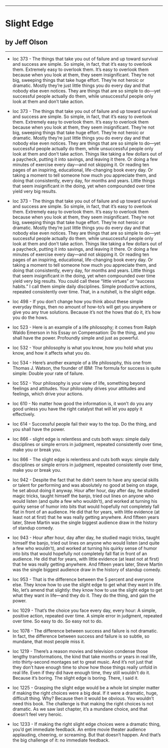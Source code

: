 
---
#  Slight Edge
## by Jeff Olson
---

 - loc 373 - The things that take you out of failure and up toward survival and success are simple. So simple, in fact, that it’s easy to overlook them. Extremely easy to overlook them. It’s easy to overlook them because when you look at them, they seem insignificant. They’re not big, sweeping things that take huge effort. They’re not heroic or dramatic. Mostly they’re just little things you do every day and that nobody else even notices. They are things that are so simple to do—yet successful people actually do them, while unsuccessful people only look at them and don’t take action.

 - loc 373 - The things that take you out of failure and up toward survival and success are simple. So simple, in fact, that it’s easy to overlook them. Extremely easy to overlook them. It’s easy to overlook them because when you look at them, they seem insignificant. They’re not big, sweeping things that take huge effort. They’re not heroic or dramatic. Mostly they’re just little things you do every day and that nobody else even notices. They are things that are so simple to do—yet successful people actually do them, while unsuccessful people only look at them and don’t take action. Things like taking a few dollars out of a paycheck, putting it into savings, and leaving it there. Or doing a few minutes of exercise every day—and not skipping it. Or reading ten pages of an inspiring, educational, life-changing book every day. Or taking a moment to tell someone how much you appreciate them, and doing that consistently, every day, for months and years. Little things that seem insignificant in the doing, yet when compounded over time yield very big results.

 - loc 373 - The things that take you out of failure and up toward survival and success are simple. So simple, in fact, that it’s easy to overlook them. Extremely easy to overlook them. It’s easy to overlook them because when you look at them, they seem insignificant. They’re not big, sweeping things that take huge effort. They’re not heroic or dramatic. Mostly they’re just little things you do every day and that nobody else even notices. They are things that are so simple to do—yet successful people actually do them, while unsuccessful people only look at them and don’t take action. Things like taking a few dollars out of a paycheck, putting it into savings, and leaving it there. Or doing a few minutes of exercise every day—and not skipping it. Or reading ten pages of an inspiring, educational, life-changing book every day. Or taking a moment to tell someone how much you appreciate them, and doing that consistently, every day, for months and years. Little things that seem insignificant in the doing, yet when compounded over time yield very big results. You could call these “little virtues” or “success habits.” I call them simple daily disciplines. Simple productive actions, repeated consistently over time. That, in a nutshell, is the slight edge.

 - loc 498 - If you don’t change how you think about these simple everyday things, then no amount of how-to’s will get you anywhere or give you any true solutions. Because it’s not the hows that do it, it’s how you do the hows.

 - loc 523 - Here is an example of a life philosophy; it comes from Ralph Waldo Emerson in his Essay on Compensation: Do the thing, and you shall have the power. Profoundly simple and just as powerful.

 - loc 532 - Your philosophy is what you know, how you hold what you know, and how it affects what you do.

 - loc 534 - Here’s another example of a life philosophy, this one from Thomas J. Watson, the founder of IBM: The formula for success is quite simple: Double your rate of failure.

 - loc 552 - Your philosophy is your view of life, something beyond feelings and attitudes. Your philosophy drives your attitudes and feelings, which drive your actions.

 - loc 610 - No matter how good the information is, it won’t do you any good unless you have the right catalyst that will let you apply it effectively.

 - loc 614 - Successful people fail their way to the top. Do the thing, and you shall have the power.

 - loc 866 - slight edge is relentless and cuts both ways: simple daily disciplines or simple errors in judgment, repeated consistently over time, make you or break you.

 - loc 866 - The slight edge is relentless and cuts both ways: simple daily disciplines or simple errors in judgment, repeated consistently over time, make you or break you.

 - loc 942 - Despite the fact that he didn’t seem to have any special skills or talent for performing and was absolutely no good at being on stage, he set about doing it anyway. Hour after hour, day after day, he studied magic tricks, taught himself the banjo, tried out lines on anyone who would listen (and quite a few who wouldn’t), and worked at turning his quirky sense of humor into bits that would hopefully not completely fall flat in front of an audience. He did that for years, with little evidence (at least not at first) that he was really getting anywhere. And fifteen years later, Steve Martin was the single biggest audience draw in the history of standup comedy.

 - loc 943 - Hour after hour, day after day, he studied magic tricks, taught himself the banjo, tried out lines on anyone who would listen (and quite a few who wouldn’t), and worked at turning his quirky sense of humor into bits that would hopefully not completely fall flat in front of an audience. He did that for years, with little evidence (at least not at first) that he was really getting anywhere. And fifteen years later, Steve Martin was the single biggest audience draw in the history of standup comedy.

 - loc 953 - That is the difference between the 5 percent and everyone else. They know how to use the slight edge to get what they want in life. No, let’s amend that slightly: they know how to use the slight edge to get what they want in life—and they do it. They do the thing, and gain the power.

 - loc 1029 - That’s the choice you face every day, every hour: A simple, positive action, repeated over time. A simple error in judgment, repeated over time. So easy to do. So easy not to do.

 - loc 1078 - The difference between success and failure is not dramatic. In fact, the difference between success and failure is so subtle, so mundane, that most people miss it.

 - loc 1219 - There’s a reason movies and television condense those lengthy transformations, the kind that take months or years in real life, into thirty-second montages set to great music. And it’s not just that they don’t have enough time to show how those things really unfold in real life. Even if they did have enough time, they still wouldn’t do it. Because it’s boring. The slight edge is boring. There, I said it.

 - loc 1225 - Grasping the slight edge would be a whole lot simpler matter if making the right choices were a big deal. If it were a dramatic, huge, difficult thing. Why? Because then it would be obvious. You wouldn’t need this book. The challenge is that making the right choices is not dramatic. As we saw last chapter, it’s a mundane choice, and that doesn’t feel very heroic.

 - loc 1233 - If making the right slight edge choices were a dramatic thing, you’d get immediate feedback. An entire movie theater audience applauding, cheering, or screaming. But that doesn’t happen. And that’s the big challenge of it: no immediate feedback.


